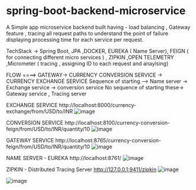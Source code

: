 # spring-boot-backend-microservice

A Simple app microservice backend built having - load balancing , Gateway feature , tracing all request paths to understand the point of failure displaying processing time for each service per request.

TechStack -> 
Spring Boot, JPA ,DOCKER,
EUREKA ( Name Server),
FEIGN ( for connecting different micro services )  ,
ZIPKIN ,OPEN TELEMETRY ,Micrometer ( tracing , assigning ID to each request and anaylsing)

FLOW ====> GATEWAY-> CURRENCY CONVERSION SERVICE -> CURRENCY EXCHANGE SERVICE
Sequence of starting --> Name server -> Exchange service -> conversion service 
No sequence of starting these->  Gateway service , Tracing server

EXCHANGE SERVICE
http://localhost:8000/currency-exchange/from/USD/to/INR
![image](https://user-images.githubusercontent.com/30522963/232289463-03313b34-3cb5-441c-89a5-fc9a9f193afe.png)

CONVERSION SERVICE
http://localhost:8100/currency-conversion-feign/from/USD/to/INR/quantity/10
![image](https://user-images.githubusercontent.com/30522963/232289467-1c0859da-44cc-4a7b-a183-c5e2dc3ac409.png)

GATEWAY SERVICE
http://localhost:8765/currency-conversion-feign/from/USD/to/INR/quantity/10
![image](https://user-images.githubusercontent.com/30522963/232289505-071a076c-daad-40b5-895c-e42701bf5d6d.png)

NAME SERVER - EUREKA
http://localhost:8761/
![image](https://user-images.githubusercontent.com/30522963/232289528-b270e452-a7f4-4795-9a47-fafade90c05d.png)

ZIPKIN -  Distributed Tracing Server
http://127.0.0.1:9411/zipkin
![image](https://user-images.githubusercontent.com/30522963/232289554-cacb71ba-39a4-4596-8aa7-25d0e6c72a6c.png)


![image](https://user-images.githubusercontent.com/30522963/232290163-a5c0ae0e-df49-43cb-b95b-95ddb298a336.png)
